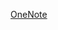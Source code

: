 [OneNote](https://hanzenl-my.sharepoint.com/:o:/g/personal/l_j_b_hu_st_hanze_nl/EnYLdC2WhWFBpzda03-pBZABSdovTsQTaSsUz8pzbwFwzg?e=qctU78)